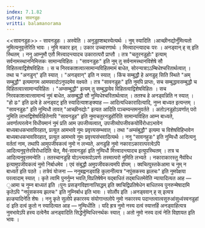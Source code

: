 ```yaml
---
index: 7.1.82
sutra: सावनडुहः
vritti: balamanorama
---
```


<<सावनडुहः>> - सावनडुहः । अस्येति । अनुडुह्शब्दस्येत्यर्थः । नुम् स्यादिति ।आच्छीनद्योर्नुं॑मित्यतो नुमित्यनुवृत्तेरिति भावः । नुमि मकार इत् । उकार उच्चारणार्थः । मित्त्वादन्त्यादचः परः । अनड्वान् ह् स् इति स्थितम् । ननु आम्नुमौ एतौ मित्त्वादन्त्यादच उकारात्परौ प्राप्तौ । तत्र "चतुरनडुहोः" इत्याम् सर्वनामस्थाननिमित्तकः सामान्यविहितः । "सावनडुहः" इति नुम् तु सर्वनामस्थानविशेषे सौ विहितत्वाद्विशेषविहितः । स च निरवकाशत्वात्सामान्यविहितमामं बाधेत, सोरन्यत्राऽ‌ऽम्बिधेश्चरितार्थत्वात् । तथा च "अनडुन्" इति स्यात् । "अनड्वान्" इति न स्यात् । किंच सम्बुद्धौ हे अनडुह् सिति स्थिते "अम् सम्बुद्धौ" इत्यमागम आमपवादोऽनुपदमेव वक्ष्यते । तत्र "सावनडुहः" इति नुमपि प्राप्तः, सच सम्बुद्धावसम्बुद्धौ च विहितत्वात्सामान्यविहितः । "अम्सम्बुद्धौ" इत्यम् तु सम्बुद्धावेव विहितत्वाद्विशेषविहितः । सच निरवकाशत्वात्सामान्यं नुमं बाधेत, असम्बुद्धौ सौ नुम्विधेश्चरितार्थत्वात् । ततश्च हे अनड्वन्निति न स्यात् । "हो ढः" इति ढत्वे हे अनड्वट् इति स्यादित्याशङ्क्याह — आदित्यधिकारादित्यादि, नुम्न बाध्यत इत्यन्तम् । "सावनडुहः" इति नुम्विधौ तावत् "आच्छीनद्योः" इत्यत आदिति पञ्चम्यन्तमनुवर्तते । अतोऽनडुहोऽवर्णात् परो नुमिति लाभाद्विशेषविहितेनापि "सावनडुह" इति नुमाचतुरनडुहो॑रिति सामान्यविहित आम्न बाध्यते, अवर्णात्परत्वेन विधीयमानं नुमं प्रति आम उपजीव्यत्वात्, उपजीव्योपजीवकयोर्विरोधाऽभावेन बाध्यबाधकभावविरहात्, प्रत्युत आमभावे नुमः प्रवृत्त्यसम्भवात् । तथा "अम्संबुद्धौ" इत्यमा च विशेषविहिभावेन बाध्यबाधकभावविरहात्, प्रत्युत आमभावे नुमः प्रवृत्त्यसंभवादित्यर्थः । ननु "सावनहुडः" इति नुम्विधौ आदित्यनु वर्ततां नाम, तथापि आमुपजीवकत्वं नुमो न लभ्यते, अनडुहि नुमो नकाराऽकारात्परत्वेऽपि आदित्यनुवृत्तेरविरोधादिति चेत्, मैवं-॒सावनडुहः॑ इति नुम्विधौ मित्त्वादन्त्यादच इत्युपस्थितम् । तत्र च आदित्यनुवृत्तमन्वेति । ततस्चानडुहि योऽन्त्यरूपोऽवर्णः तस्मात्परो नुमिति लभ्यते । नकाराकारस्तु नैवंविध इत्यामुपजीवकत्वं नुमो निर्बाधमेव । एवं संबुद्धौ अमुपजीवकत्वमपि ज्ञेयम् । क्वचित्पुस्तकेआमा च नुम् न बाध्यते॑ इति पठते । तत्रेयं योजना — ननुबह्वनड्वांहि कुलानी॑त्यत्र "नपुंसकस्य झलचः" इति नुमपेक्षया परत्वादाम् स्यात् । कृते त्वामि पुनर्नुम्न भवति,विप्रतिषेषेन यद्बाधितं तद्बाधितमेवे॑ति न्यायादित्यत आह — ॒आमा च नुम्न बाध्यत॑ इति ।पुनः प्रसङ्गविज्ञानात्सिद्धम् इति क्वचिद्विप्रतिषेधेन बाधितस्य पुनरुन्मेषादामि कृतेऽपि "नपुंसकस्य झलचः" इति नुम्निर्बाध इति भावः । सोर्लोप इति ।अनड्ववान् ह् स् इत्यत्र हल्ङ्यादिने॑ति शेषः । ननु कृते सुलोपे हकारस्य संयोगान्तलोपे नुमो नकारस्य पदान्तत्वात्वसुरुआंसुध्वंस्वनडुहां दः॑ इति दत्वं कुतो न स्यादित्यत आह — नुम्विधीति । यदि ह्रत्र नुमो नस्य दत्वं स्यात्तर्हि अनड्वाहित्यत्र नुमभावेऽपि हस्य दत्वेनैव अनड्वादिति सिद्धेर्नुम्विधिरनर्थकः स्यात् । अतो नुमो नस्य दत्वं नेति विज्ञायत इति भावः ।